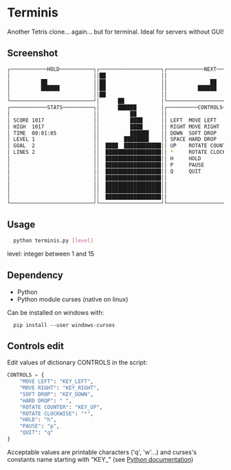 # Terminis
Another Tetris clone... again... but for terminal. Ideal for servers without GUI!

## Screenshot
```bash
┌────────────HOLD───────────┐┌────────────────────┐┌────────────NEXT───────────┐
│                           ││██                  ││                           │
│          ██               ││██                  ││              ██           │
│          ██████           ││██                  ││          ██████           │
│                           ││██                  ││                           │
└───────────────────────────┘│      ██            │└───────────────────────────┘
┌────────────STATS──────────┐│      ██████        │┌──────────CONTROLS─────────┐
│                           ││          ██        ││                           │
│ SCORE 1017                ││          ████      ││ LEFT  MOVE LEFT           │
│ HIGH  1017                ││          ████      ││ RIGHT MOVE RIGHT          │
│ TIME  00:01:05            ││          ██████    ││ DOWN  SOFT DROP           │
│ LEVEL 1                   ││        ████████    ││ SPACE HARD DROP           │
│ GOAL  2                   ││  ████  ████████████││ UP    ROTATE COUNTER      │
│ LINES 2                   ││  ██████████████████││ *     ROTATE CLOCKWISE    │
│                           ││  ██████████████████││ H     HOLD                │
│                           ││  ██████████████████││ P     PAUSE               │
│                           ││  ██████████████████││ Q     QUIT                │
│                           ││  ██████████████████││                           │
│                           ││  ██████████████████││                           │
│                           ││  ██████████████████││                           │
│                           ││  ██████████████████││                           │
└───────────────────────────┘└────────────────────┘└───────────────────────────┘
```

## Usage
```bash
  python terminis.py [level]
```
  level: integer between 1 and 15
  
## Dependency
* Python
* Python module curses (native on linux)

Can be installed on windows with:
```batch
  pip install --user windows-curses
```

## Controls edit
Edit values of dictionary CONTROLS in the script:
```python
CONTROLS = {
    "MOVE LEFT": "KEY_LEFT",
    "MOVE RIGHT": "KEY_RIGHT",
    "SOFT DROP": "KEY_DOWN",
    "HARD DROP": " ",
    "ROTATE COUNTER": "KEY_UP",
    "ROTATE CLOCKWISE": "*",
    "HOLD": "h",
    "PAUSE": "p",
    "QUIT": "q"
}
```
Acceptable values are printable characters ('q', 'w'...) and curses's constants name starting with "KEY_" (see [Python documentation](https://docs.python.org/3/library/curses.html?highlight=curses#constants))
